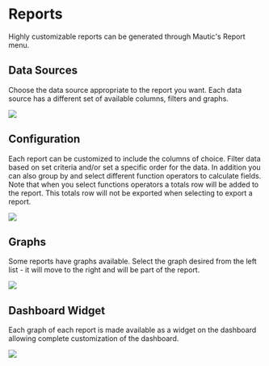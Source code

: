 # Reports

Highly customizable reports can be generated through Mautic's Report menu.

## Data Sources

Choose the data source appropriate to the report you want. Each data source has a different set of available columns, filters and graphs.
 
![](/reports/media/data-source.png)

## Configuration

Each report can be customized to include the columns of choice. Filter data based on set criteria and/or set a specific order for the data.
In addition you can also group by and select different function operators to calculate fields. Note that when you select functions operators a totals row will be added to the report. This totals row will not be exported when selecting to export a report.
 
![](/reports/media/config.png)

## Graphs

Some reports have graphs available. Select the graph desired from the left list - it will move to the right and will be part of the report.

![](/reports/media/graphs.png)

## Dashboard Widget

Each graph of each report is made available as a widget on the dashboard allowing complete customization of the dashboard. 
 
![](/reports/media/widget.png)